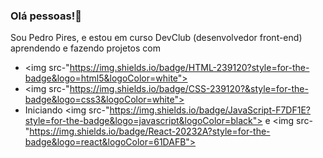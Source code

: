 ### Olá pessoas!👋

Sou Pedro Pires, e estou em curso DevClub (desenvolvedor front-end) aprendendo e fazendo projetos com
- <img src-"https://img.shields.io/badge/HTML-239120?style=for-the-badge&logo=html5&logoColor=white">
- <img src-"https://img.shields.io/badge/CSS-239120?&style=for-the-badge&logo=css3&logoColor=white">
- Iniciando <img src-"https://img.shields.io/badge/JavaScript-F7DF1E?style=for-the-badge&logo=javascript&logoColor=black"> e <img src-"https://img.shields.io/badge/React-20232A?style=for-the-badge&logo=react&logoColor=61DAFB">

  
